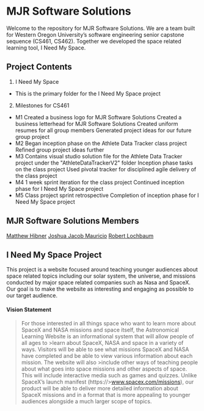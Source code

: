 # MJR Software Solutions
Welcome to the repository for MJR Software Solutions. We are a team built for Western Oregon University’s software engineering senior capstone sequence (CS461, CS462). Together we developed the space related learning tool, I Need My Space.

## Project Contents
1. I Need My Space
- This is the primary folder for the I Need My Space project
2. Milestones for CS461
- M1
  Created a business logo for MJR Software Solutions
  Created a business letterhead for MJR Software Solutions
  Created uniform resumes for all group members
  Generated project ideas for our future group project
- M2
  Began inception phase on the Athlete Data Tracker class project
  Refined group project ideas further
- M3
  Contains visual studio solution file for the Athlete Data Tracker project under the "AthleteDataTrackerV2" folder
  Inception phase tasks on the class project
  Used pivotal tracker for disciplined agile delivery of the class project
- M4
  1 week sprint iteration for the class project
  Continued inception phase for I Need My Space project
- M5
  Class project sprint retrospective
  Completion of inception phase for I Need My Space project

## MJR Software Solutions Members 
[Matthew Hibner](https://github.com/OmegaArmadillo)
[Joshua Jacob Mauricio](https://github.com/jmauricio1)
[Robert Lochbaum](https://github.com/Bloodytrailz)

## I Need My Space Project
This project is a website focused around teaching younger audiences about space related topics including our solar system, the universe, and missions conducted by major space related companies such as Nasa and SpaceX. Our goal is to make the website as interesting and engaging as possible to our target audience.

#### Vision Statement
>For those interested in all things space who want to learn more about SpaceX and NASA missions and space itself, the Astronomical Learning Website is an informational system that will allow people of all ages to >learn about SpaceX, NASA and space in a variety of ways. Visitors will be able to see what missions SpaceX and NASA have completed and be able to view various information about each mission. The website will also >include other ways of teaching people about what goes into space missions and other aspects of space. This will include interactive media such as games and quizzes. Unlike SpaceX’s launch manifest (https://>www.spacex.com/missions), our product will be able to deliver more detailed information about SpaceX missions and in a format that is more appealing to younger audiences alongside a much larger scope of topics.